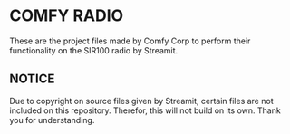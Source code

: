 # COMFY RADIO #

These are the project files made by Comfy Corp to perform their functionality on the SIR100 radio by Streamit.

## NOTICE ##

Due to copyright on source files given by Streamit, certain files are not included on this repository. Therefor, this will not build on its own. Thank you for understanding.
